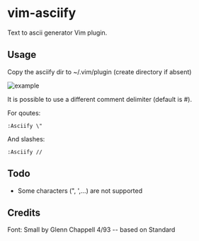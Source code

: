 # vim-asciify
Text to ascii generator Vim plugin.

## Usage
Copy the asciify dir to ~/.vim/plugin (create directory if absent)

![example](https://im3.ezgif.com/tmp/ezgif-3-288ba56827.gif)

It is possible to use a different comment delimiter (default is #).

For qoutes:
```
:Asciify \"
```
And slashes:
```
:Asciify //
```

## Todo
- Some characters (", ',...) are not supported

## Credits
Font: Small by Glenn Chappell 4/93 -- based on Standard
